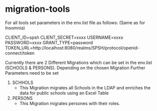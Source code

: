 # migration-tools

For all tools set parameters in the env.list file as follows:
(Same as for Insomnia)

CLIENT_ID=spsh
CLIENT_SECRET=xxxx
USERNAME=xxxx
PASSWORD=xxxx
GRANT_TYPE=password
TOKEN_URL=http://localhost:8080/realms/SPSH/protocol/openid-connect/token

Currently there are 2 Different Migrations which can be set in the env.list (SCHOOLS & PERSONS).
Depending on the chosen Migration Further Parameters need to be set

1. SCHHOLS
   - This Migration migrates all Schools in the LDAP and enriches the data for public schools using an Excel Table
2. PERSONS
   - This Migration migrates persones with their roles. 
